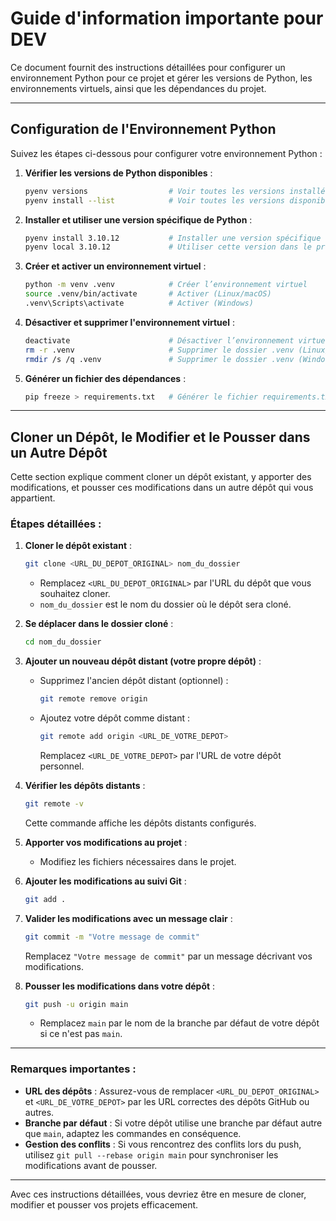 # Guide d'information importante pour DEV

Ce document fournit des instructions détaillées pour configurer un environnement Python pour ce projet et gérer les versions de Python, les environnements virtuels, ainsi que les dépendances du projet.

---

## Configuration de l'Environnement Python

Suivez les étapes ci-dessous pour configurer votre environnement Python :

1. **Vérifier les versions de Python disponibles** :
   ```bash
   pyenv versions                  # Voir toutes les versions installées
   pyenv install --list            # Voir toutes les versions disponibles
   ```

2. **Installer et utiliser une version spécifique de Python** :
   ```bash
   pyenv install 3.10.12           # Installer une version spécifique
   pyenv local 3.10.12             # Utiliser cette version dans le projet
   ```

3. **Créer et activer un environnement virtuel** :
   ```bash
   python -m venv .venv            # Créer l’environnement virtuel
   source .venv/bin/activate       # Activer (Linux/macOS)
   .venv\Scripts\activate          # Activer (Windows)
   ```

4. **Désactiver et supprimer l'environnement virtuel** :
   ```bash
   deactivate                      # Désactiver l’environnement virtuel
   rm -r .venv                     # Supprimer le dossier .venv (Linux/macOS)
   rmdir /s /q .venv               # Supprimer le dossier .venv (Windows)
   ```

5. **Générer un fichier des dépendances** :
   ```bash
   pip freeze > requirements.txt   # Générer le fichier requirements.txt
   ```

---

## Cloner un Dépôt, le Modifier et le Pousser dans un Autre Dépôt

Cette section explique comment cloner un dépôt existant, y apporter des modifications, et pousser ces modifications dans un autre dépôt qui vous appartient.

### Étapes détaillées :

1. **Cloner le dépôt existant** :
   ```bash
   git clone <URL_DU_DEPOT_ORIGINAL> nom_du_dossier
   ```
   - Remplacez `<URL_DU_DEPOT_ORIGINAL>` par l'URL du dépôt que vous souhaitez cloner.
   - `nom_du_dossier` est le nom du dossier où le dépôt sera cloné.

2. **Se déplacer dans le dossier cloné** :
   ```bash
   cd nom_du_dossier
   ```

3. **Ajouter un nouveau dépôt distant (votre propre dépôt)** :
   - Supprimez l'ancien dépôt distant (optionnel) :
     ```bash
     git remote remove origin
     ```
   - Ajoutez votre dépôt comme distant :
     ```bash
     git remote add origin <URL_DE_VOTRE_DEPOT>
     ```
     Remplacez `<URL_DE_VOTRE_DEPOT>` par l'URL de votre dépôt personnel.

4. **Vérifier les dépôts distants** :
   ```bash
   git remote -v
   ```
   Cette commande affiche les dépôts distants configurés.

5. **Apporter vos modifications au projet** :
   - Modifiez les fichiers nécessaires dans le projet.

6. **Ajouter les modifications au suivi Git** :
   ```bash
   git add .
   ```

7. **Valider les modifications avec un message clair** :
   ```bash
   git commit -m "Votre message de commit"
   ```
   Remplacez `"Votre message de commit"` par un message décrivant vos modifications.

8. **Pousser les modifications dans votre dépôt** :
   ```bash
   git push -u origin main
   ```
   - Remplacez `main` par le nom de la branche par défaut de votre dépôt si ce n'est pas `main`.

---

### Remarques importantes :
- **URL des dépôts** : Assurez-vous de remplacer `<URL_DU_DEPOT_ORIGINAL>` et `<URL_DE_VOTRE_DEPOT>` par les URL correctes des dépôts GitHub ou autres.
- **Branche par défaut** : Si votre dépôt utilise une branche par défaut autre que `main`, adaptez les commandes en conséquence.
- **Gestion des conflits** : Si vous rencontrez des conflits lors du push, utilisez `git pull --rebase origin main` pour synchroniser les modifications avant de pousser.

---

Avec ces instructions détaillées, vous devriez être en mesure de cloner, modifier et pousser vos projets efficacement.
